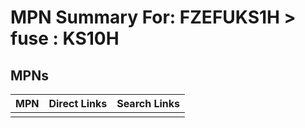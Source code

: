 



# MPN Summary For: FZEFUKS1H > fuse : KS10H

## MPNs
  

|MPN|Direct Links|Search Links|
| :--- | :--- | :--- |
||||
